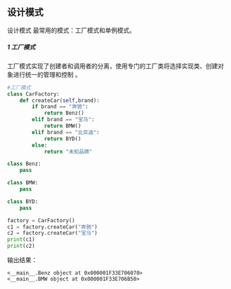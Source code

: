## 设计模式

设计模式  最常用的模式：工厂模式和单例模式。  

##### 1 工厂模式

工厂模式实现了创建者和调用者的分离，使用专门的工厂类将选择实现类、创建对象进行统一的管理和控制 。

```python
#工厂模式
class CarFactory:
    def createCar(self,brand):
        if brand == "奔驰":
            return Benz()
        elif brand == "宝马":
            return BMW()
        elif brand == "比亚迪":
            return BYD()
        else:
            return "未知品牌"

class Benz:
    pass

class BMW:
    pass

class BYD:
    pass

factory = CarFactory()
c1 = factory.createCar("奔驰")
c2 = factory.createCar("宝马")
print(c1)
print(c2)
```

输出结果：

```
<__main__.Benz object at 0x000001F33E706070>
<__main__.BMW object at 0x000001F33E706B50>
```

